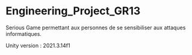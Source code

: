 # Engineering_Project_GR13
Serious Game permettant aux personnes de se sensibiliser aux attaques informatiques.

Unity version : 2021.3.14f1
